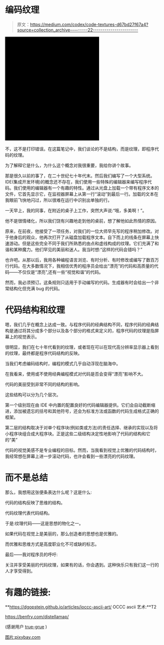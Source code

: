 # 编码纹理

> 原文：<https://medium.com/codex/code-textures-d67bd27f67a4?source=collection_archive---------22----------------------->

![](img/28fb16059a1f89ec1398f0156b6cb6b4.png)

不，这不是打印错误。在这篇笔记中，我们谈论的不是结构，而是纹理，即程序代码的纹理。

为了解释它是什么，为什么这个概念对我很重要，我给你讲个故事。

那是很久以前的事了，在二十世纪七十年代末。然后我们编写了一个大型系统。IDE(集成开发环境)的概念还不存在，我们使用一些特殊的编辑器来编写程序代码。我们使用的编辑器有一个有趣的特性。通过从光盘上加载一个带有程序文本的文件，它首先显示它，在监视器屏幕上从第一行“滚动”到最后一行。加载的文本在我眼前飞快地闪过，所以很难在运行中识别出单独的行。

一天早上，我的同事，在附近的桌子上工作，突然大声说:“哦，多美啊！”。

他不是很情绪化，所以我们饶有兴趣地走到他的桌前，想了解他如此热情的原因。

原来，在前夜，他接受了一项任务，对我们的一位大师早先写的程序稍加修改。对于他身后的观众，他再次打开了从磁盘加载程序文本。自下而上的线条在屏幕上快速游动。但是这些完全不同于我们所熟悉的由点和虚线构成的纹理。它们充满了和谐和某种魔力。他们罕见的美丽和迷人。我当时想:“这样的代码会错吗？”

也许吧。从那以后，我用各种编程语言浏览、有时分析、有时修改或编写了数百万行代码。在大多数情况下，我相信优秀的程序员会给出“漂亮”的代码和高质量的代码——不仅仅是“漂亮”,还有一些“视觉和谐”的代码。

然而，我必须预订。这条规则只适用于手动编写的代码。生成器有时会给出一个非常结构化但充满 bug 的代码。

# 代码结构和纹理

嗯，我们几乎在概念上达成一致。与程序代码的经典结构不同，程序代码的经典结构是通过将其分成多个部分以及各个部分的格式来定义的，程序代码的纹理是指屏幕上的视觉表示。

很明显，我们在七十年代看到的纹理，或者现在可以在现代高分辨率显示器上看到的纹理，最终都是程序代码结构的反映。

当我们考虑编码结构时，编程的模式几乎自动浮现在脑海中。

在我看来，使用或不使用经典编程模式对代码是否会变得“漂亮”影响不大。

代码的美丽受到非常不同的结构的影响。

这些结构可以分为几个层次。

第一个级别现在由 IDE 中内置的配置良好的代码编辑器提供。它们会自动截断缩进，添加被遗忘的括号和其他符号，还会为标准方法或函数的代码生成格式正确的框架。

第二层的结构取决于对单个程序块(例如类或方法)的责任选择、继承的实现以及将小程序块组合成大程序块。正是这些二级结构决定性地影响了代码的结构和它的“美”

代码的视觉美感不是专业编程的目标。然而，当我看到视觉上优雅的代码结构时，我经常想在屏幕上进一步滚动代码，也许会看到一些漂亮的代码纹理。

# 而不是总结

那么，我想用这张便条表达什么呢？这是什么:

代码的结构反映了思维的结构。

代码纹理代表代码结构。

于是:纹理代码——这是思想的物化之一。

如果代码在视觉上是美丽的，那么创造者的思想也是优雅的。

而优雅和思维方式是高度职业化不可或缺的标志。

最后——我对程序员的呼吁:

关注并享受美丽的代码纹理，如果有的话，你会遇到。这种快乐只有我们这一行的人才享受得到。

# 有趣的链接:

**https://dgopstein.github.io/articles/ioccc-ascii-art/ OCCC ascii 艺术:**T2

https://benfry.com/distellamap/

(感谢用户 [true-grue](https://habr.com/ru/users/true-grue/) )

[图片:pixybay.com](https://pixabay.com/de/unbekannt-denken-betrachten-1769656/)